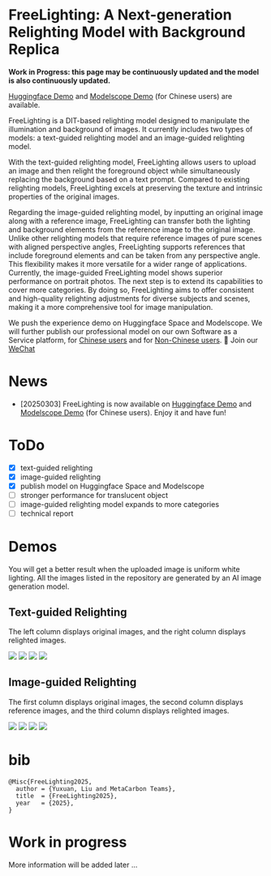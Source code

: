# FreeLighting: A Next-generation Relighting Model with Background Replica

**Work in Progress: this page may be continuously updated and the model is also continuously updated.**


<a href="https://huggingface.co/spaces/wulongmetac/FreeLighting" target="_blank">Huggingface Demo</a>  and <a href="https://www.modelscope.cn/studios/wulonglyx/FreeLighting" target="_blank">Modelscope Demo</a> (for Chinese users) are available.

<!-- FreeLighting is a DIT-based relighting model to manipulate the illumination and background of images. Currently, FreeLighting contains two types of models: text-guided relighting model and image-guided relighting model. 

For text-guided relighting model, uploading a image, FreeLighting can relight the foreground object with background replace simultaneously according to a text prompt. Compare to existed relighting models, FreeLighting can better keep texture and intrinsic of original images. 

For image-guided relighting model, taking an original image and a reference image as inputs, FreeLighting can transfer both lighting and background contents from the reference image to the original image. Different from existed relighting models which need pure scene images with perspective angle alignment as reference, FreeLighting can take images with foreground and any perspective angle as reference. -->

FreeLighting is a DIT-based relighting model designed to manipulate the illumination and background of images. It currently includes two types of models: a text-guided relighting model and an image-guided relighting model.

With the text-guided relighting model, FreeLighting allows users to upload an image and then relight the foreground object while simultaneously replacing the background based on a text prompt. Compared to existing relighting models, FreeLighting excels at preserving the texture and intrinsic properties of the original images.

Regarding the image-guided relighting model, by inputting an original image along with a reference image, FreeLighting can transfer both the lighting and background elements from the reference image to the original image. Unlike other relighting models that require reference images of pure scenes with aligned perspective angles, FreeLighting supports references that include foreground elements and can be taken from any perspective angle. This flexibility makes it more versatile for a wider range of applications. Currently, the image-guided FreeLighting model shows superior performance on portrait photos. The next step is to extend its capabilities to cover more categories. By doing so, FreeLighting aims to offer consistent and high-quality relighting adjustments for diverse subjects and scenes, making it a more comprehensive tool for image manipulation.

We push the experience demo on Huggingface Space and Modelscope. We will further publish our professional model on our own Software as a Service platform, for <a href="https://marketing.k-fashionshop.com/" target="_blank">Chinese users</a> and for <a href="https://www.visboom.com/home" target="_blank">Non-Chinese users</a>. 👋 Join our <a href="WECHAT.md" target="_blank">WeChat</a> 


<!-- <div align="center"> -->
<!-- We have released our model on <a href="https://huggingface.co/spaces/lllyasviel/LuminaBrush" target="_blank">Huggingface Space</a> and <a href="https://huggingface.co/spaces/lllyasviel/LuminaBrush" target="_blank">ModelScope</a>. We will release more relighting ability in the repository and further publish our professional model on our <a href="https://marketing.k-fashionshop.com/" target="_blank">SAAS</a>. 👋 Join our <a href="WECHAT.md" target="_blank">WeChat</a>  -->
<!-- </div> -->

# News
 - [20250303] FreeLighting is now available on <a href="https://huggingface.co/spaces/wulongmetac/FreeLighting" target="_blank">Huggingface Demo</a>  and <a href="https://www.modelscope.cn/studios/wulonglyx/FreeLighting" target="_blank">Modelscope Demo</a> (for Chinese users). Enjoy it and have fun!

# ToDo
  - [x] text-guided relighting
  - [x] image-guided relighting
  - [x] publish model on Huggingface Space and Modelscope
  - [ ] stronger performance for translucent object
  - [ ] image-guided relighting model expands to more categories
  - [ ] technical report

# Demos
You will get a better result when the uploaded image is uniform white lighting. All the images listed in the repository are generated by an AI image generation model.

## Text-guided Relighting
The left column displays original images, and the right column displays relighted images.

<img src=demos/text-guided/1.webp />
<img src=demos/text-guided/2.webp />
<img src=demos/text-guided/3.webp />
<img src=demos/text-guided/4.webp />

## Image-guided Relighting
The first column displays original images, the second column displays reference images, and the third column displays relighted images.

<img src=demos/image-guided/2.jpg />
<img src=demos/image-guided/3.jpg />
<img src=demos/image-guided/4.jpg />
<img src=demos/image-guided/1.jpg />


# bib

    @Misc{FreeLighting2025,
      author = {Yuxuan, Liu and MetaCarbon Teams},
      title  = {FreeLighting2025},
      year   = {2025},
    }

# Work in progress

More information will be added later ...


<!-- 
# Related Work

https://github.com/lllyasviel/IC-Light

https://github.com/lllyasviel/LuminaBrush -->

